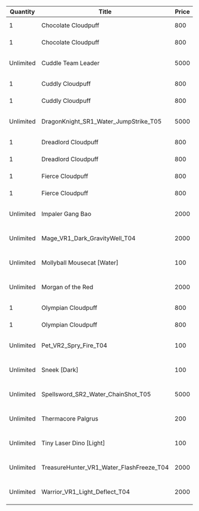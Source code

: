 | Quantity | Title | Price | Currency |  Dev Name |
| -------- | ----- | ----- | -------- |  -------- |
| 1 | Chocolate Cloudpuff | 800 | Cloudpuff Cookies | Nature Cloudpuff 1 |
| 1 | Chocolate Cloudpuff | 800 | Cloudpuff Cookies | Nature Cloudpuff 2 |
| Unlimited | Cuddle Team Leader | 5000 | Magic Tickets | [VIRTUAL]1 x Cuddle Team Leader for 5000 GameItem : Reagent:Reagent_Hero_Event |
| 1 | Cuddly Cloudpuff | 800 | Cloudpuff Cookies | Light Cloudpuff 1 |
| 1 | Cuddly Cloudpuff | 800 | Cloudpuff Cookies | Light Cloudpuff 2 |
| Unlimited | DragonKnight_SR1_Water_JumpStrike_T05 | 5000 | Magic Tickets | [VIRTUAL]1 x Dragon Tamer Yu for -1 GameItem : Reagent:Reagent_Hero_Event |
| 1 | Dreadlord Cloudpuff | 800 | Cloudpuff Cookies | Dark Cloudpuff 1 |
| 1 | Dreadlord Cloudpuff | 800 | Cloudpuff Cookies | Dark Cloudpuff 2 |
| 1 | Fierce Cloudpuff | 800 | Cloudpuff Cookies | Fire Cloudpuff 1 |
| 1 | Fierce Cloudpuff | 800 | Cloudpuff Cookies | Fire Cloudpuff 2 |
| Unlimited | Impaler Gang Bao | 2000 | Magic Tickets | [VIRTUAL]1 x Impaler Gang Bao for -1 GameItem : Reagent:Reagent_Hero_Event |
| Unlimited | Mage_VR1_Dark_GravityWell_T04 | 2000 | Magic Tickets | [VIRTUAL]1 x Strategist Zhuge Liang for -1 GameItem : Reagent:Reagent_Hero_Event |
| Unlimited | Mollyball Mousecat [Water] | 100 | Cloudpuff Cookies | [VIRTUAL]1 x Mollyball Mousecat for -1 GameItem : Reagent:Reagent_SupplyPoints_Elite |
| Unlimited | Morgan of the Red | 2000 | Magic Tickets | [VIRTUAL]1 x Morgan of the Red for -1 GameItem : Reagent:Reagent_Hero_Event |
| 1 | Olympian Cloudpuff | 800 | Cloudpuff Cookies | Water Cloudpuff 1 |
| 1 | Olympian Cloudpuff | 800 | Cloudpuff Cookies | Water Cloudpuff 2 |
| Unlimited | Pet_VR2_Spry_Fire_T04 | 100 | Cloudpuff Cookies | [VIRTUAL]1 x Spry for 100 GameItem : Reagent:Reagent_SupplyPoints_Elite |
| Unlimited | Sneek [Dark] | 100 | Cloudpuff Cookies | [VIRTUAL]1 x Sneek for -1 GameItem : Reagent:Reagent_SupplyPoints_Elite |
| Unlimited | Spellsword_SR2_Water_ChainShot_T05 | 5000 | Magic Tickets | [VIRTUAL]1 x Blue Thunder for 5000 GameItem : Reagent:Reagent_Hero_Event |
| Unlimited | Thermacore Palgrus | 200 | Cloudpuff Cookies | [VIRTUAL]1 x Thermacore Palgrus for -1 GameItem : Reagent:Reagent_SupplyPoints_Elite |
| Unlimited | Tiny Laser Dino [Light] | 100 | Cloudpuff Cookies | [VIRTUAL]1 x Tiny Laser Dino for -1 GameItem : Reagent:Reagent_SupplyPoints_Elite |
| Unlimited | TreasureHunter_VR1_Water_FlashFreeze_T04 | 2000 | Magic Tickets | [VIRTUAL]1 x Frost Ranger Kalyn for -1 GameItem : Reagent:Reagent_Hero_Event |
| Unlimited | Warrior_VR1_Light_Deflect_T04 | 2000 | Magic Tickets | [VIRTUAL]1 x Noble Ward Mirra for -1 GameItem : Reagent:Reagent_Hero_Event |
